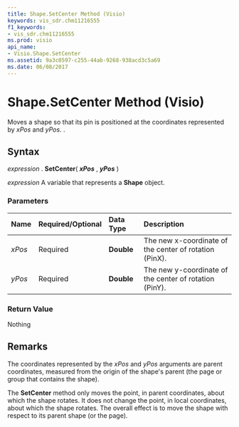 ```yaml
---
title: Shape.SetCenter Method (Visio)
keywords: vis_sdr.chm11216555
f1_keywords:
- vis_sdr.chm11216555
ms.prod: visio
api_name:
- Visio.Shape.SetCenter
ms.assetid: 9a3c0597-c255-44ab-9268-938acd3c5a69
ms.date: 06/08/2017
---
```



# Shape.SetCenter Method (Visio)

Moves a shape so that its pin is positioned at the coordinates represented by  _xPos_ and _yPos_. .


## Syntax

 _expression_ . **SetCenter**( **_xPos_** , **_yPos_** )

 _expression_ A variable that represents a **Shape** object.


### Parameters



|**Name**|**Required/Optional**|**Data Type**|**Description**|
|:-----|:-----|:-----|:-----|
| _xPos_|Required| **Double**|The new x-coordinate of the center of rotation (PinX).|
| _yPos_|Required| **Double**|The new y-coordinate of the center of rotation (PinY).|

### Return Value

Nothing


## Remarks

The coordinates represented by the  _xPos_ and _yPos_ arguments are parent coordinates, measured from the origin of the shape's parent (the page or group that contains the shape).

The **SetCenter** method only moves the point, in parent coordinates, about which the shape rotates. It does not change the point, in local coordinates, about which the shape rotates. The overall effect is to move the shape with respect to its parent shape (or the page).


